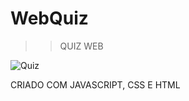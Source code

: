 # WebQuiz

>> QUIZ WEB 


![Quiz](https://user-images.githubusercontent.com/107477302/202053685-4e0e87ca-b4aa-4f37-8e4a-691a82079e51.PNG)

CRIADO COM JAVASCRIPT, CSS E HTML
